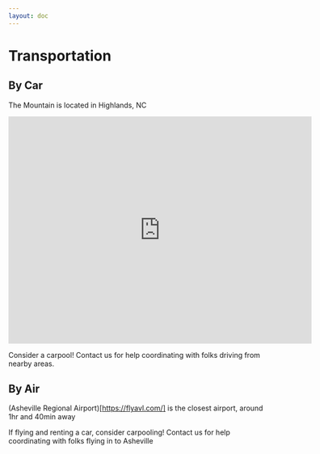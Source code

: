 ```yaml
---
layout: doc
---
```

# Transportation

## By Car

The Mountain is located in Highlands, NC

<iframe src="https://www.google.com/maps/embed?pb=!1m14!1m8!1m3!1d13068.059047953697!2d-83.2560348!3d35.0313606!3m2!1i1024!2i768!4f13.1!3m3!1m2!1s0x88592004bd0a8439%3A0x1380262794b1862f!2sThe%20Mountain%20Retreat%20%26%20Learning%20Center!5e0!3m2!1sen!2sus!4v1702924868449!5m2!1sen!2sus" width="600" height="450" style="border:0;" allowfullscreen="" loading="lazy" referrerpolicy="no-referrer-when-downgrade"></iframe>

Consider a carpool! Contact us for help coordinating with folks driving from nearby areas.

## By Air

(Asheville Regional Airport)[https://flyavl.com/] is the closest airport, around 1hr and 40min away

If flying and renting a car, consider carpooling! Contact us for help coordinating with folks flying in to Asheville
